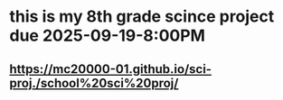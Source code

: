 # this is my 8th grade scince project due 2025-09-19-8:00PM

## **https://mc20000-01.github.io/sci-proj./school%20sci%20proj/**
